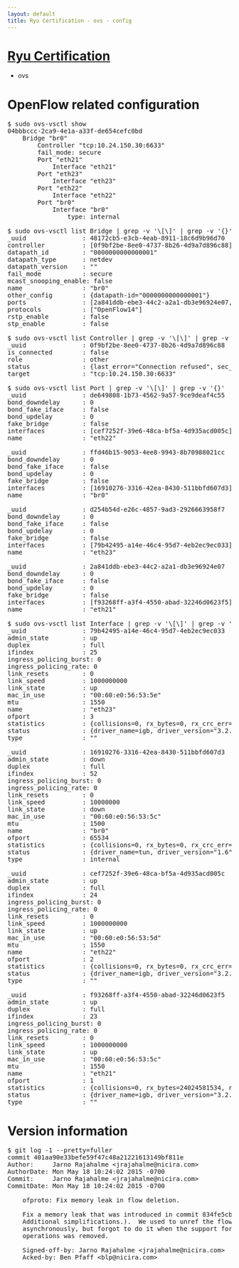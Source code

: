 ```yaml
---
layout: default
title: Ryu Certification - ovs - config
---
```

# [Ryu Certification](http://osrg.github.io/ryu/certification.html)
* ovs 

# OpenFlow related configuration
<pre>
$ sudo ovs-vsctl show
04bbbccc-2ca9-4e1a-a33f-de654cefc0bd
    Bridge "br0"
        Controller "tcp:10.24.150.30:6633"
        fail_mode: secure
        Port "eth21"
            Interface "eth21"
        Port "eth23"
            Interface "eth23"
        Port "eth22"
            Interface "eth22"
        Port "br0"
            Interface "br0"
                type: internal

$ sudo ovs-vsctl list Bridge | grep -v '\[\]' | grep -v '{}'
_uuid               : 48172cb5-e3cb-4eab-8911-18c6d9b96d70
controller          : [0f9bf2be-8ee0-4737-8b26-4d9a7d896c88]
datapath_id         : "0000000000000001"
datapath_type       : netdev
datapath_version    : "<built-in>"
fail_mode           : secure
mcast_snooping_enable: false
name                : "br0"
other_config        : {datapath-id="0000000000000001"}
ports               : [2a841ddb-ebe3-44c2-a2a1-db3e96924e07, d254b54d-e26c-4857-9ad3-2926663958f7, de649808-1b73-4562-9a57-9ce9deaf4c55, ffd46b15-9053-4ee8-9943-8b70988021cc]
protocols           : ["OpenFlow14"]
rstp_enable         : false
stp_enable          : false

$ sudo ovs-vsctl list Controller | grep -v '\[\]' | grep -v '{}'
_uuid               : 0f9bf2be-8ee0-4737-8b26-4d9a7d896c88
is_connected        : false
role                : other
status              : {last_error="Connection refused", sec_since_connect="652", sec_since_disconnect="2", state=BACKOFF}
target              : "tcp:10.24.150.30:6633"

$ sudo ovs-vsctl list Port | grep -v '\[\]' | grep -v '{}'
_uuid               : de649808-1b73-4562-9a57-9ce9deaf4c55
bond_downdelay      : 0
bond_fake_iface     : false
bond_updelay        : 0
fake_bridge         : false
interfaces          : [cef7252f-39e6-48ca-bf5a-4d935acd005c]
name                : "eth22"

_uuid               : ffd46b15-9053-4ee8-9943-8b70988021cc
bond_downdelay      : 0
bond_fake_iface     : false
bond_updelay        : 0
fake_bridge         : false
interfaces          : [16910276-3316-42ea-8430-511bbfd607d3]
name                : "br0"

_uuid               : d254b54d-e26c-4857-9ad3-2926663958f7
bond_downdelay      : 0
bond_fake_iface     : false
bond_updelay        : 0
fake_bridge         : false
interfaces          : [79b42495-a14e-46c4-95d7-4eb2ec9ec033]
name                : "eth23"

_uuid               : 2a841ddb-ebe3-44c2-a2a1-db3e96924e07
bond_downdelay      : 0
bond_fake_iface     : false
bond_updelay        : 0
fake_bridge         : false
interfaces          : [f93268ff-a3f4-4550-abad-32246d0623f5]
name                : "eth21"

$ sudo ovs-vsctl list Interface | grep -v '\[\]' | grep -v '{}'
_uuid               : 79b42495-a14e-46c4-95d7-4eb2ec9ec033
admin_state         : up
duplex              : full
ifindex             : 25
ingress_policing_burst: 0
ingress_policing_rate: 0
link_resets         : 0
link_speed          : 1000000000
link_state          : up
mac_in_use          : "00:60:e0:56:53:5e"
mtu                 : 1550
name                : "eth23"
ofport              : 3
statistics          : {collisions=0, rx_bytes=0, rx_crc_err=0, rx_dropped=0, rx_errors=0, rx_frame_err=0, rx_over_err=0, rx_packets=0, tx_bytes=1176922500, tx_dropped=0, tx_errors=0, tx_packets=784615}
status              : {driver_name=igb, driver_version="3.2.10-k", firmware_version="2.10-9"}
type                : ""

_uuid               : 16910276-3316-42ea-8430-511bbfd607d3
admin_state         : down
duplex              : full
ifindex             : 52
ingress_policing_burst: 0
ingress_policing_rate: 0
link_resets         : 0
link_speed          : 10000000
link_state          : down
mac_in_use          : "00:60:e0:56:53:5c"
mtu                 : 1500
name                : "br0"
ofport              : 65534
statistics          : {collisions=0, rx_bytes=0, rx_crc_err=0, rx_dropped=0, rx_errors=0, rx_frame_err=0, rx_over_err=0, rx_packets=0, tx_bytes=0, tx_dropped=0, tx_errors=0, tx_packets=0}
status              : {driver_name=tun, driver_version="1.6", firmware_version="N/A"}
type                : internal

_uuid               : cef7252f-39e6-48ca-bf5a-4d935acd005c
admin_state         : up
duplex              : full
ifindex             : 24
ingress_policing_burst: 0
ingress_policing_rate: 0
link_resets         : 0
link_speed          : 1000000000
link_state          : up
mac_in_use          : "00:60:e0:56:53:5d"
mtu                 : 1550
name                : "eth22"
ofport              : 2
statistics          : {collisions=0, rx_bytes=0, rx_crc_err=0, rx_dropped=0, rx_errors=0, rx_frame_err=0, rx_over_err=0, rx_packets=0, tx_bytes=18089315792, tx_dropped=0, tx_errors=0, tx_packets=12064077}
status              : {driver_name=igb, driver_version="3.2.10-k", firmware_version="2.10-9"}
type                : ""

_uuid               : f93268ff-a3f4-4550-abad-32246d0623f5
admin_state         : up
duplex              : full
ifindex             : 23
ingress_policing_burst: 0
ingress_policing_rate: 0
link_resets         : 0
link_speed          : 1000000000
link_state          : up
mac_in_use          : "00:60:e0:56:53:5c"
mtu                 : 1550
name                : "eth21"
ofport              : 1
statistics          : {collisions=0, rx_bytes=24024581534, rx_crc_err=0, rx_dropped=0, rx_errors=0, rx_frame_err=0, rx_over_err=0, rx_packets=16026376, tx_bytes=0, tx_dropped=0, tx_errors=0, tx_packets=0}
status              : {driver_name=igb, driver_version="3.2.10-k", firmware_version="2.10-9"}
type                : ""
</pre>

# Version information
<pre>
$ git log -1 --pretty=fuller
commit 401aa90e33befe59f47c48a21221613149bf811e
Author:     Jarno Rajahalme &lt;jrajahalme@nicira.com&gt;
AuthorDate: Mon May 18 10:24:02 2015 -0700
Commit:     Jarno Rajahalme &lt;jrajahalme@nicira.com&gt;
CommitDate: Mon May 18 10:24:02 2015 -0700

    ofproto: Fix memory leak in flow deletion.
    
    Fix a memory leak that was introduced in commit 834fe5cb997b &#40;ofproto:
    Additional simplifications.&#41;.  We used to unref the flow
    asynchronously, but forgot to do it when the support for asynchronous
    operations was removed.
    
    Signed-off-by: Jarno Rajahalme &lt;jrajahalme@nicira.com&gt;
    Acked-by: Ben Pfaff &lt;blp@nicira.com&gt;
</pre>
